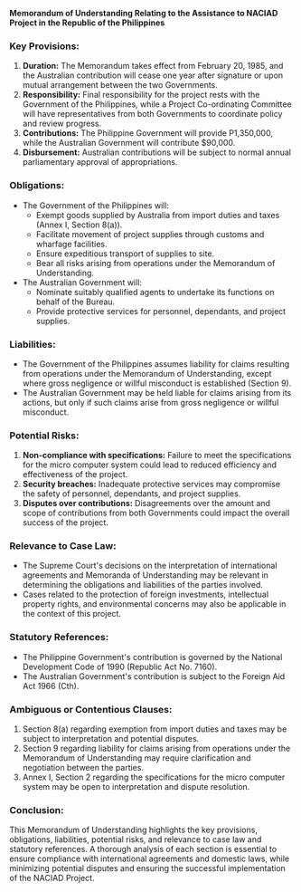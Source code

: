 **Memorandum of Understanding Relating to the Assistance to NACIAD Project in the Republic of the Philippines**

### Key Provisions:

1. **Duration:** The Memorandum takes effect from February 20, 1985, and the Australian contribution will cease one year after signature or upon mutual arrangement between the two Governments.
2. **Responsibility:** Final responsibility for the project rests with the Government of the Philippines, while a Project Co-ordinating Committee will have representatives from both Governments to coordinate policy and review progress.
3. **Contributions:** The Philippine Government will provide P1,350,000, while the Australian Government will contribute $90,000.
4. **Disbursement:** Australian contributions will be subject to normal annual parliamentary approval of appropriations.

### Obligations:

* The Government of the Philippines will:
	+ Exempt goods supplied by Australia from import duties and taxes (Annex I, Section 8(a)).
	+ Facilitate movement of project supplies through customs and wharfage facilities.
	+ Ensure expeditious transport of supplies to site.
	+ Bear all risks arising from operations under the Memorandum of Understanding.
* The Australian Government will:
	+ Nominate suitably qualified agents to undertake its functions on behalf of the Bureau.
	+ Provide protective services for personnel, dependants, and project supplies.

### Liabilities:

* The Government of the Philippines assumes liability for claims resulting from operations under the Memorandum of Understanding, except where gross negligence or willful misconduct is established (Section 9).
* The Australian Government may be held liable for claims arising from its actions, but only if such claims arise from gross negligence or willful misconduct.

### Potential Risks:

1. **Non-compliance with specifications:** Failure to meet the specifications for the micro computer system could lead to reduced efficiency and effectiveness of the project.
2. **Security breaches:** Inadequate protective services may compromise the safety of personnel, dependants, and project supplies.
3. **Disputes over contributions:** Disagreements over the amount and scope of contributions from both Governments could impact the overall success of the project.

### Relevance to Case Law:

* The Supreme Court's decisions on the interpretation of international agreements and Memoranda of Understanding may be relevant in determining the obligations and liabilities of the parties involved.
* Cases related to the protection of foreign investments, intellectual property rights, and environmental concerns may also be applicable in the context of this project.

### Statutory References:

* The Philippine Government's contribution is governed by the National Development Code of 1990 (Republic Act No. 7160).
* The Australian Government's contribution is subject to the Foreign Aid Act 1966 (Cth).

### Ambiguous or Contentious Clauses:

1. Section 8(a) regarding exemption from import duties and taxes may be subject to interpretation and potential disputes.
2. Section 9 regarding liability for claims arising from operations under the Memorandum of Understanding may require clarification and negotiation between the parties.
3. Annex I, Section 2 regarding the specifications for the micro computer system may be open to interpretation and dispute resolution.

### Conclusion:

This Memorandum of Understanding highlights the key provisions, obligations, liabilities, potential risks, and relevance to case law and statutory references. A thorough analysis of each section is essential to ensure compliance with international agreements and domestic laws, while minimizing potential disputes and ensuring the successful implementation of the NACIAD Project.